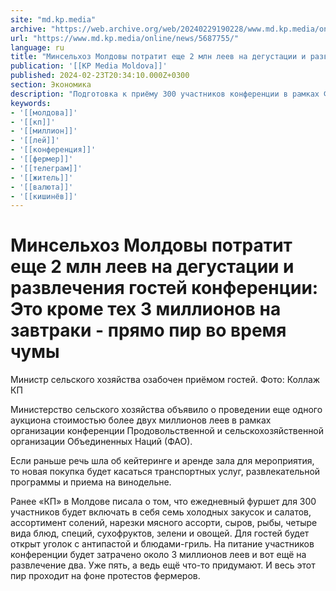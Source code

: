 ```yaml
---
site: "md.kp.media"
archive: "https://web.archive.org/web/20240229190228/www.md.kp.media/online/news/5687755/"
url: "https://www.md.kp.media/online/news/5687755/"
language: ru
title: "Минсельхоз Молдовы потратит еще 2 млн леев на дегустации и развлечения гостей конференции: Это кроме тех 3 миллионов на завтраки - прямо пир во время чумы"
publication: '[[KP Media Moldova]]'
published: 2024-02-23T20:34:10.000Z+0300
section: Экономика
description: "Подготовка к приёму 300 участников конференции в рамках ФАО проходит на фоне протестов фермеров"
keywords:
- '[[молдова]]'
- '[[кп]]'
- '[[миллион]]'
- '[[лей]]'
- '[[конференция]]'
- '[[фермер]]'
- '[[телеграм]]'
- '[[житель]]'
- '[[валюта]]'
- '[[кишинёв]]'
---
```


# Минсельхоз Молдовы потратит еще 2 млн леев на дегустации и развлечения гостей конференции: Это кроме тех 3 миллионов на завтраки - прямо пир во время чумы

Министр сельского хозяйства озабочен приёмом гостей. Фото: Коллаж КП

Министерство сельского хозяйства объявило о проведении еще одного аукциона стоимостью более двух миллионов леев в рамках организации конференции Продовольственной и сельскохозяйственной организации Объединенных Наций (ФАО).

Если раньше речь шла об кейтеринге и аренде зала для мероприятия, то новая покупка будет касаться транспортных услуг, развлекательной программы и приема на винодельне.

Ранее «КП» в Молдове писала о том, что ежедневный фуршет для 300 участников будет включать в себя семь холодных закусок и салатов, ассортимент солений, нарезки мясного ассорти, сыров, рыбы, четыре вида блюд, специй, сухофруктов, зелени и овощей. Для гостей будет открыт уголок с антипастой и блюдами-гриль. На питание участников конференции будет затрачено около 3 миллионов леев и вот ещё на развлечение два. Уже пять, а ведь ещё что-то придумают. И весь этот пир проходит на фоне протестов фермеров.